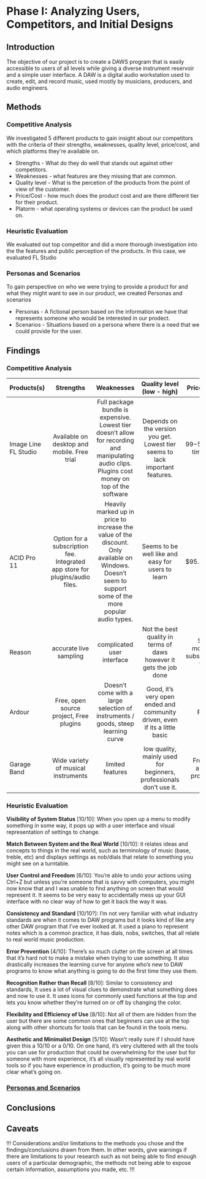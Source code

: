 # Phase I: Analyzing Users, Competitors, and Initial Designs

## Introduction
The objective of our project is to create a DAWS program that is easily accessible to users of all levels while giving a diverse instrument reservoir and a simple user interface. A DAW is a digital audio workstation used to create, edit, and record music, used mostly by musicians, producers, and audio engineers. 

## Methods
<!-- !!! Describe research methods you used to discover new insights, which explains the purpose of each. Provide enough detail that someone would be able to faithfully reproduce your research. !!! -->

### Competitive Analysis
We investigated 5 different products to gain insight about our competitors with the criteria of their strengths, weaknesses, quality level, price/cost, and which platforms they're available on.
- Strengths - What do they do well that stands out against other competitors.
- Weaknesses - what features are they missing that are common.
- Quality level - What is the percetion of the products from the point of view of the customer.
- Price/Cost - how much does the product cost and are there different tier for their product.
- Platorm - what operating systems or devices can the product be used on.

### Heuristic Evaluation
We evaluated out top competitor and did a more thorough investigation into the the features and public perception of the products. In this case, we evaluated FL Studio

### Personas and Scenarios
To gain perspective on who we were trying to provide a product for and what they might want to see in our product, we created Personas and scenarios
- Personas - A fictional person based on the information we have that represents someone who would be interested in our prodect.
- Scenarios - Situations based on a persona where there is a need that we could provide for the user.

## Findings
<!--!!! For each research method, detail each of the findings point-by-point to clarify new discoveries of users' needs !!!-->

### Competitive Analysis
| Products(s) | Strengths | Weaknesses | Quality level (low - high) | Price/ Cost | Platform |
| :---------- | :-------: | :--------: | :------------------------: | :---------: | :------: |
| Image Line FL Studio | Available on desktop and mobile. Free trial | Full package bundle is expensive. Lowest tier doesn’t allow for recording and manipulating audio clips. Plugins cost money on top of the software | Depends on the version you get. Lowest tier seems to lack important features.|$99-$500 one time fee|Windows, Apple, Android|
|ACID Pro 11|Option for a subscription fee. Integrated app store for plugins/audio files.| Heavily marked up in price to increase the value of the discount. Only available on Windows. Doesn’t seem to support some of the more popular audio types.| Seems to be well like and easy for users to learn|$95.88/year|$110 - $3600 One time fee (Majorly discounted sales|Windows 10/11|
|Reason|accurate live sampling|complicated user interface|Not the best quality in terms of daws however it gets the job done|$20 monthly subscription fee|$50-$500 one Time fee|Mac, Windows|
|Ardour|Free, open source project, Free plugins|Doesn’t come with a large selection of instruments / goods, steep learning curve|Good, it’s very open ended and community driven, even if its a little basic|Free|Apple, Windows, Linux|
|Garage Band|Wide variety of musical instruments|limited features|low quality, mainly used for beginners, professionals don’t use it. |Free on apple products |Mac|

### Heuristic Evaluation
**Visibility of System Status** [10/10]: When you open up a menu to modify something in some way, it pops up with a user interface and visual representation of settings to change.

**Match Between System and the Real World** [10/10]: it relates ideas and concepts to things in the real world, such as terminology of music (base, treble, etc) and displays settings as nob/dials that relate to something you might see on a turntable.

**User Control and Freedom** [6/10]: You’re able to undo your actions using Ctrl+Z but unless you’re someone that is savvy with computers, you might now know that and I was unable to find anything on screen that would represent it. It seems to be very easy to accidentally mess up your GUI interface with no clear way of how to get it back the way it was.

**Consistency and Standard** [10/10?]: I’m not very familiar with what industry standards are when it comes to DAW programs but it looks kind of like any other DAW program that I’ve ever looked at. It used a piano to represent notes which is a common practice, it has dials, nobs, switches, that all relate to real world music production.

**Error Prevention** [4/10]: There’s so much clutter on the screen at all times that it’s hard not to make a mistake when trying to use something. It also drastically increases the learning curve for anyone who’s new to DAW programs to know what anything is going to do the first time they use them.

**Recognition Rather than Recall** [8/10]: Similar to consistency and standards, It uses a lot of visual clues to demonstrate what something does and now to use it. It uses icons for commonly used functions at the top and lets you know whether they’re turned on or off by changing the color.

**Flexibility and Efficiency of Use** [8/10]: Not all of them are hidden from the user but there are some common ones that beginners can use at the top along with other shortcuts for tools that can be found in the tools menu.

**Aesthetic and Minimalist Design** [5/10]: Wasn’t really sure if I should have given this a 10/10 or a 0/10. On one hand, it’s very cluttered with all the tools you can use for production that could be overwhelming for the user but for someone with more experience, it’s all visually represented by real world tools so if you have experience in production, it’s going to be much more clear what’s going on.

### [Personas and Scenarios](https://chicostate.github.io/ux-dawdle/personas/)




## Conclusions
<!--!!! Discoveries derived from the methods and their findings. Interpret how the findings translate into new insights into UX design recommendations. Describe those recommendations and how they should shape future work. In this section, include the new design recommendations based on the latest user insights. !!!-->



## Caveats

!!! Considerations and/or limitations to the methods you chose and the findings/conclusions drawn from them. In other words, give warnings if there are limitations to your research such as not being able to find enough users of a particular demographic, the methods not being able to expose certain information, assumptions you made, etc. !!!

